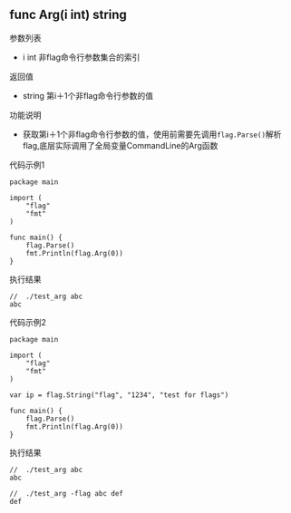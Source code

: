 ## func Arg(i int) string

参数列表
- i int 非flag命令行参数集合的索引

返回值
- string 第i＋1个非flag命令行参数的值

功能说明
- 获取第i＋1个非flag命令行参数的值，使用前需要先调用`flag.Parse()`解析flag,底层实际调用了全局变量CommandLine的Arg函数

代码示例1
    
    package main
    
    import (
        "flag"
        "fmt"
    )
    
    func main() {
        flag.Parse()
        fmt.Println(flag.Arg(0))
    }

执行结果
    
    //  ./test_arg abc
    abc
    
代码示例2
    
    package main
    
    import (
        "flag"
        "fmt"
    )
    
    var ip = flag.String("flag", "1234", "test for flags")
    
    func main() {
        flag.Parse()
        fmt.Println(flag.Arg(0))
    }

执行结果
    
    //  ./test_arg abc
    abc
    
    //  ./test_arg -flag abc def
    def
    